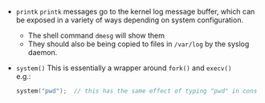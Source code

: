 - `printk`
  `printk` messages go to the kernel log message buffer, which can be exposed in a variety of ways depending on system configuration.  
  - The shell command `dmesg` will show them  
  - They should also be being copied to files in `/var/log` by the syslog daemon.  

- `system()`
  This is essentially a wrapper around `fork()` and `execv()`  
  e.g.:  
  ```c
  system("pwd");  // this has the same effect of typing "pwd" in console
  ```
